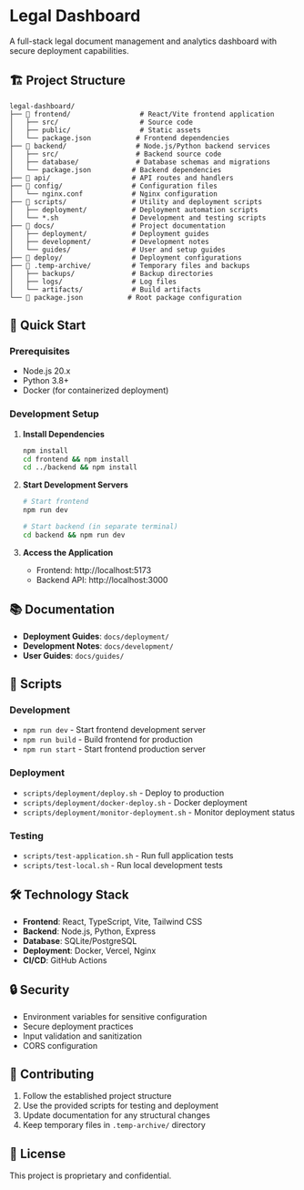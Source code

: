# Legal Dashboard

A full-stack legal document management and analytics dashboard with secure deployment capabilities.

## 🏗️ Project Structure

```
legal-dashboard/
├── 📁 frontend/                 # React/Vite frontend application
│   ├── src/                    # Source code
│   ├── public/                 # Static assets
│   └── package.json           # Frontend dependencies
├── 📁 backend/                 # Node.js/Python backend services
│   ├── src/                   # Backend source code
│   ├── database/              # Database schemas and migrations
│   └── package.json          # Backend dependencies
├── 📁 api/                    # API routes and handlers
├── 📁 config/                 # Configuration files
│   └── nginx.conf            # Nginx configuration
├── 📁 scripts/                # Utility and deployment scripts
│   ├── deployment/           # Deployment automation scripts
│   └── *.sh                  # Development and testing scripts
├── 📁 docs/                   # Project documentation
│   ├── deployment/           # Deployment guides
│   ├── development/          # Development notes
│   └── guides/               # User and setup guides
├── 📁 deploy/                 # Deployment configurations
├── 📁 .temp-archive/          # Temporary files and backups
│   ├── backups/              # Backup directories
│   ├── logs/                 # Log files
│   └── artifacts/            # Build artifacts
└── 📄 package.json           # Root package configuration
```

## 🚀 Quick Start

### Prerequisites
- Node.js 20.x
- Python 3.8+
- Docker (for containerized deployment)

### Development Setup

1. **Install Dependencies**
   ```bash
   npm install
   cd frontend && npm install
   cd ../backend && npm install
   ```

2. **Start Development Servers**
   ```bash
   # Start frontend
   npm run dev
   
   # Start backend (in separate terminal)
   cd backend && npm run dev
   ```

3. **Access the Application**
   - Frontend: http://localhost:5173
   - Backend API: http://localhost:3000

## 📚 Documentation

- **Deployment Guides**: `docs/deployment/`
- **Development Notes**: `docs/development/`
- **User Guides**: `docs/guides/`

## 🔧 Scripts

### Development
- `npm run dev` - Start frontend development server
- `npm run build` - Build frontend for production
- `npm run start` - Start frontend production server

### Deployment
- `scripts/deployment/deploy.sh` - Deploy to production
- `scripts/deployment/docker-deploy.sh` - Docker deployment
- `scripts/deployment/monitor-deployment.sh` - Monitor deployment status

### Testing
- `scripts/test-application.sh` - Run full application tests
- `scripts/test-local.sh` - Run local development tests

## 🛠️ Technology Stack

- **Frontend**: React, TypeScript, Vite, Tailwind CSS
- **Backend**: Node.js, Python, Express
- **Database**: SQLite/PostgreSQL
- **Deployment**: Docker, Vercel, Nginx
- **CI/CD**: GitHub Actions

## 🔒 Security

- Environment variables for sensitive configuration
- Secure deployment practices
- Input validation and sanitization
- CORS configuration

## 📝 Contributing

1. Follow the established project structure
2. Use the provided scripts for testing and deployment
3. Update documentation for any structural changes
4. Keep temporary files in `.temp-archive/` directory

## 📄 License

This project is proprietary and confidential.